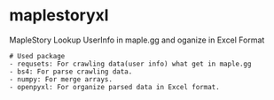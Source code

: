 # maplestoryxl
MapleStory Lookup UserInfo in maple.gg and oganize in Excel Format
```
# Used package
- requsets: For crawling data(user info) what get in maple.gg
- bs4: For parse crawling data.
- numpy: For merge arrays.
- openpyxl: For organize parsed data in Excel format. 
```
